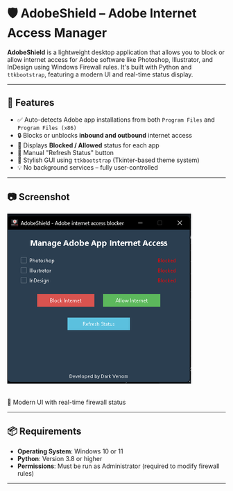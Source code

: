 # 🛡️ AdobeShield – Adobe Internet Access Manager

**AdobeShield** is a lightweight desktop application that allows you to block or allow internet access for Adobe software like Photoshop, Illustrator, and InDesign using Windows Firewall rules. It's built with Python and `ttkbootstrap`, featuring a modern UI and real-time status display.

---

## 🎯 Features

- ✅ Auto-detects Adobe app installations from both `Program Files` and `Program Files (x86)`
- 🔒 Blocks or unblocks **inbound and outbound** internet access
- 🧠 Displays **Blocked / Allowed** status for each app
- 🔁 Manual "Refresh Status" button
- 🎨 Stylish GUI using `ttkbootstrap` (Tkinter-based theme system)
- 💡 No background services – fully user-controlled

---

## 📷 Screenshot

![AdobeShield Screenshot](https://github.com/imeshsan2008/AdobeShield/blob/main/Ui.png?raw=true)

<br>
📸 Modern UI with real-time firewall status

---

## 📦 Requirements

- **Operating System**: Windows 10 or 11
- **Python**: Version 3.8 or higher
- **Permissions**: Must be run as Administrator (required to modify firewall rules)

---
